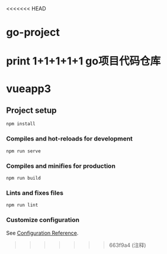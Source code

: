 <<<<<<< HEAD
# go-project
print
1+1+1+1+1
go项目代码仓库
=======
# vueapp3

## Project setup
```
npm install
```

### Compiles and hot-reloads for development
```
npm run serve
```

### Compiles and minifies for production
```
npm run build
```

### Lints and fixes files
```
npm run lint
```

### Customize configuration
See [Configuration Reference](https://cli.vuejs.org/config/).
>>>>>>> 663f9a4 (注释)
